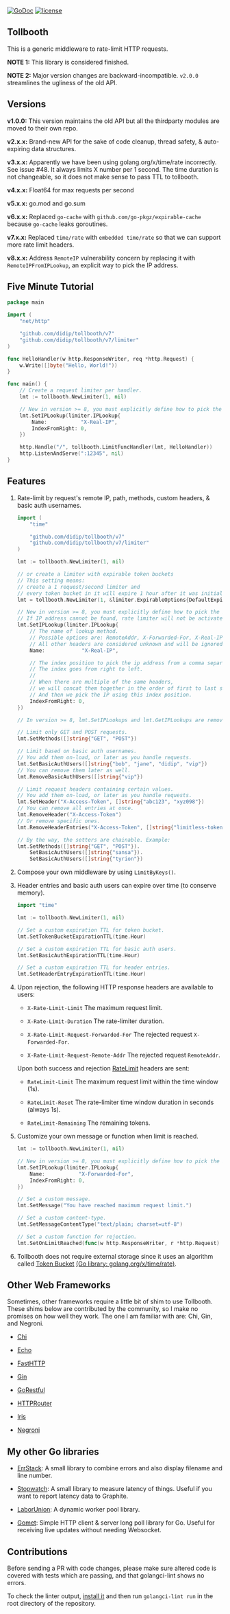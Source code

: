 [![GoDoc](https://godoc.org/github.com/didip/tollbooth?status.svg)](http://godoc.org/github.com/didip/tollbooth)
[![license](http://img.shields.io/badge/license-MIT-red.svg?style=flat)](https://raw.githubusercontent.com/didip/tollbooth/master/LICENSE)

## Tollbooth

This is a generic middleware to rate-limit HTTP requests.

**NOTE 1:** This library is considered finished.

**NOTE 2:** Major version changes are backward-incompatible. `v2.0.0` streamlines the ugliness of the old API.

## Versions

**v1.0.0:** This version maintains the old API but all the thirdparty modules are moved to their own repo.

**v2.x.x:** Brand-new API for the sake of code cleanup, thread safety, & auto-expiring data structures.

**v3.x.x:** Apparently we have been using golang.org/x/time/rate incorrectly. See issue #48. It always limits X number per 1 second. The time duration is not changeable, so it does not make sense to pass TTL to tollbooth.

**v4.x.x:** Float64 for max requests per second

**v5.x.x:** go.mod and go.sum

**v6.x.x:** Replaced `go-cache` with `github.com/go-pkgz/expirable-cache` because `go-cache` leaks goroutines.

**v7.x.x:** Replaced `time/rate` with `embedded time/rate` so that we can support more rate limit headers.

**v8.x.x:** Address `RemoteIP` vulnerability concern by replacing it with `RemoteIPFromIPLookup`, an explicit way to pick the IP address.


## Five Minute Tutorial

```go
package main

import (
    "net/http"

    "github.com/didip/tollbooth/v7"
    "github.com/didip/tollbooth/v7/limiter"
)

func HelloHandler(w http.ResponseWriter, req *http.Request) {
    w.Write([]byte("Hello, World!"))
}

func main() {
    // Create a request limiter per handler.
    lmt := tollbooth.NewLimiter(1, nil)

    // New in version >= 8, you must explicitly define how to pick the IP address.
    lmt.SetIPLookup(limiter.IPLookup{
        Name:           "X-Real-IP",
        IndexFromRight: 0,
    })

    http.Handle("/", tollbooth.LimitFuncHandler(lmt, HelloHandler))
    http.ListenAndServe(":12345", nil)
}
```

## Features

1. Rate-limit by request's remote IP, path, methods, custom headers, & basic auth usernames.
    ```go
    import (
        "time"
    
        "github.com/didip/tollbooth/v7"
        "github.com/didip/tollbooth/v7/limiter"
    )

    lmt := tollbooth.NewLimiter(1, nil)

    // or create a limiter with expirable token buckets
    // This setting means:
    // create a 1 request/second limiter and
    // every token bucket in it will expire 1 hour after it was initially set.
    lmt = tollbooth.NewLimiter(1, &limiter.ExpirableOptions{DefaultExpirationTTL: time.Hour})

    // New in version >= 8, you must explicitly define how to pick the IP address.
    // If IP address cannot be found, rate limiter will not be activated.
    lmt.SetIPLookup(limiter.IPLookup{
        // The name of lookup method.
        // Possible options are: RemoteAddr, X-Forwarded-For, X-Real-IP, CF-Connecting-IP
        // All other headers are considered unknown and will be ignored.
        Name:            "X-Real-IP",

        // The index position to pick the ip address from a comma separated list.
        // The index goes from right to left.
        //
        // When there are multiple of the same headers,
        // we will concat them together in the order of first to last seen.
        // And then we pick the IP using this index position.
        IndexFromRight: 0,
    })

    // In version >= 8, lmt.SetIPLookups and lmt.GetIPLookups are removed.

    // Limit only GET and POST requests.
    lmt.SetMethods([]string{"GET", "POST"})

    // Limit based on basic auth usernames.
    // You add them on-load, or later as you handle requests.
    lmt.SetBasicAuthUsers([]string{"bob", "jane", "didip", "vip"})
    // You can remove them later as well.
    lmt.RemoveBasicAuthUsers([]string{"vip"})

    // Limit request headers containing certain values.
    // You add them on-load, or later as you handle requests.
    lmt.SetHeader("X-Access-Token", []string{"abc123", "xyz098"})
    // You can remove all entries at once.
    lmt.RemoveHeader("X-Access-Token")
    // Or remove specific ones.
    lmt.RemoveHeaderEntries("X-Access-Token", []string{"limitless-token"})

    // By the way, the setters are chainable. Example:
    lmt.SetMethods([]string{"GET", "POST"}).
        SetBasicAuthUsers([]string{"sansa"}).
        SetBasicAuthUsers([]string{"tyrion"})
    ```

2. Compose your own middleware by using `LimitByKeys()`.

3. Header entries and basic auth users can expire over time (to conserve memory).

    ```go
    import "time"

    lmt := tollbooth.NewLimiter(1, nil)

    // Set a custom expiration TTL for token bucket.
    lmt.SetTokenBucketExpirationTTL(time.Hour)

    // Set a custom expiration TTL for basic auth users.
    lmt.SetBasicAuthExpirationTTL(time.Hour)

    // Set a custom expiration TTL for header entries.
    lmt.SetHeaderEntryExpirationTTL(time.Hour)
    ```

4. Upon rejection, the following HTTP response headers are available to users:

    * `X-Rate-Limit-Limit` The maximum request limit.

    * `X-Rate-Limit-Duration` The rate-limiter duration.

    * `X-Rate-Limit-Request-Forwarded-For` The rejected request `X-Forwarded-For`.

    * `X-Rate-Limit-Request-Remote-Addr` The rejected request `RemoteAddr`.

   Upon both success and rejection [RateLimit](https://datatracker.ietf.org/doc/html/draft-ietf-httpapi-ratelimit-headers) headers are sent:

   * `RateLimit-Limit` The maximum request limit within the time window (1s).

   * `RateLimit-Reset` The rate-limiter time window duration in seconds (always 1s).

   * `RateLimit-Remaining` The remaining tokens.

5. Customize your own message or function when limit is reached.

    ```go
    lmt := tollbooth.NewLimiter(1, nil)

    // New in version >= 8, you must explicitly define how to pick the IP address.
    lmt.SetIPLookup(limiter.IPLookup{
        Name:           "X-Forwarded-For",
        IndexFromRight: 0,
    })

    // Set a custom message.
    lmt.SetMessage("You have reached maximum request limit.")

    // Set a custom content-type.
    lmt.SetMessageContentType("text/plain; charset=utf-8")

    // Set a custom function for rejection.
    lmt.SetOnLimitReached(func(w http.ResponseWriter, r *http.Request) { fmt.Println("A request was rejected") })
    ```

6. Tollbooth does not require external storage since it uses an algorithm called [Token Bucket](http://en.wikipedia.org/wiki/Token_bucket) [(Go library: golang.org/x/time/rate)](https://godoc.org/golang.org/x/time/rate).

## Other Web Frameworks

Sometimes, other frameworks require a little bit of shim to use Tollbooth. These shims below are contributed by the community, so I make no promises on how well they work. The one I am familiar with are: Chi, Gin, and Negroni.

* [Chi](https://github.com/didip/tollbooth_chi)

* [Echo](https://github.com/didip/tollbooth_echo)

* [FastHTTP](https://github.com/didip/tollbooth_fasthttp)

* [Gin](https://github.com/didip/tollbooth_gin)

* [GoRestful](https://github.com/didip/tollbooth_gorestful)

* [HTTPRouter](https://github.com/didip/tollbooth_httprouter)

* [Iris](https://github.com/didip/tollbooth_iris)

* [Negroni](https://github.com/didip/tollbooth_negroni)

## My other Go libraries

* [ErrStack](https://github.com/didip/errstack): A small library to combine errors and also display filename and line number.

* [Stopwatch](https://github.com/didip/stopwatch): A small library to measure latency of things. Useful if you want to report latency data to Graphite.

* [LaborUnion](https://github.com/didip/laborunion): A dynamic worker pool library.

* [Gomet](https://github.com/didip/gomet): Simple HTTP client & server long poll library for Go. Useful for receiving live updates without needing Websocket.

## Contributions

Before sending a PR with code changes, please make sure altered code is covered with tests which are passing, and that golangci-lint shows no errors.

To check the linter output, [install it](https://golangci-lint.run/usage/install/#local-installation) and then run `golangci-lint run` in the root directory of the repository.

